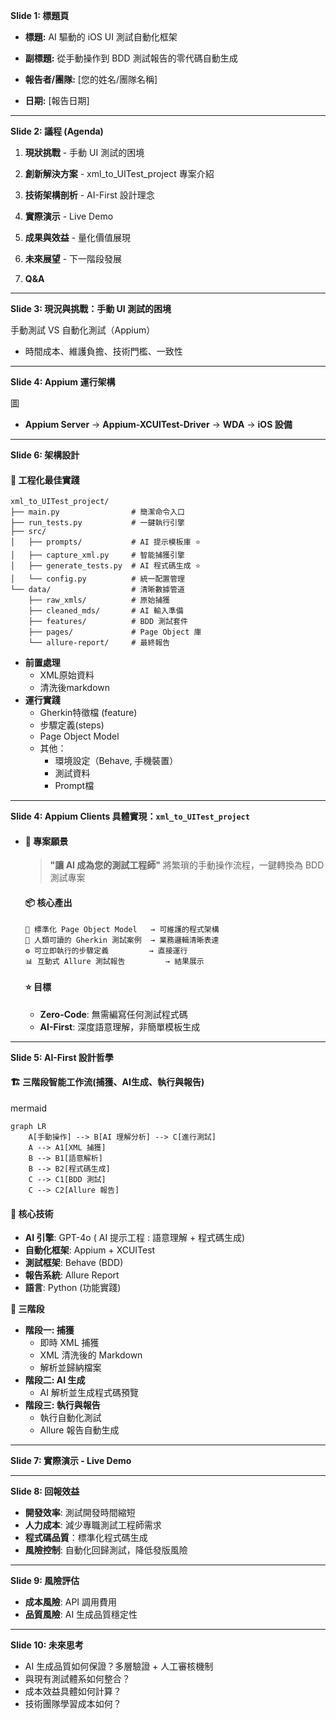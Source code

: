**Slide 1: 標題頁**

* **標題:** AI 驅動的 iOS UI 測試自動化框架

* **副標題:** 從手動操作到 BDD 測試報告的零代碼自動生成

* **報告者/團隊:** [您的姓名/團隊名稱]

* **日期:** [報告日期]

---

**Slide 2: 議程 (Agenda)**

1. **現狀挑戰** - 手動 UI 測試的困境

2. **創新解決方案** - xml_to_UITest_project 專案介紹

3. **技術架構剖析** - AI-First 設計理念

4. **實際演示** - Live Demo

5. **成果與效益** - 量化價值展現

6. **未來展望** - 下一階段發展

7. **Q&A**

---

**Slide 3: 現況與挑戰：手動 UI 測試的困境**

手動測試 VS 自動化測試（Appium）

* 時間成本、維護負擔、技術門檻、一致性

---

**Slide 4: Appium 運行架構**

圖

- **Appium Server** → **Appium-XCUITest-Driver** → **WDA** → **iOS 設備**

---

**Slide 6: 架構設計**

#### 🔧 **工程化最佳實踐**

```
xml_to_UITest_project/
├── main.py                # 簡潔命令入口
├── run_tests.py           # 一鍵執行引擎  
├── src/
│   ├── prompts/           # AI 提示模板庫 ⭐
│   ├── capture_xml.py     # 智能捕獲引擎
│   ├── generate_tests.py  # AI 程式碼生成 ⭐
│   └── config.py          # 統一配置管理
└── data/                  # 清晰數據管道
    ├── raw_xmls/          # 原始捕獲
    ├── cleaned_mds/       # AI 輸入準備
    ├── features/          # BDD 測試套件
    ├── pages/             # Page Object 庫
    └── allure-report/     # 最終報告
```

- **前置處理**
  - XML原始資料
  - 清洗後markdown
- **運行實踐**
  - Gherkin特徵檔 (feature)
  - 步驟定義(steps)
  - Page Object Model
  - 其他：
    - 環境設定（Behave, 手機裝置）
    - 測試資料
    - Prompt檔

---

**Slide 4: Appium Clients 具體實現：`xml_to_UITest_project`**

* #### 🎯 **專案願景**

  > **"讓 AI 成為您的測試工程師"**
  > 將繁瑣的手動操作流程，一鍵轉換為 BDD 測試專案

  #### 📦 **核心產出**

  ```
  🔄 標準化 Page Object Model   → 可維護的程式架構
  📝 人類可讀的 Gherkin 測試案例  → 業務邏輯清晰表達  
  ⚙️ 可立即執行的步驟定義         → 直接運行
  📊 互動式 Allure 測試報告   		→ 結果展示
  ```

  #### ⭐ **目標**

  - **Zero-Code**: 無需編寫任何測試程式碼
  - **AI-First**: 深度語意理解，非簡單模板生成

---

**Slide 5: AI-First 設計哲學**

#### 🏗️ **三階段智能工作流**(捕獲、AI生成、執行與報告)

mermaid

```mermaid
graph LR
    A[手動操作] --> B[AI 理解分析] --> C[進行測試]
    A --> A1[XML 捕獲]
    B --> B1[語意解析]
    B --> B2[程式碼生成]
    C --> C1[BDD 測試]
    C --> C2[Allure 報告]
```

#### 🧠 **核心技術**

- **AI 引擎**: GPT-4o (  AI 提示工程 : 語意理解 + 程式碼生成)
- **自動化框架**: Appium + XCUITest
- **測試框架**: Behave (BDD)
- **報告系統**: Allure Report
- **語言**: Python (功能實踐)

**🔴 三階段**

- **階段一: 捕獲**
  - 即時 XML 捕獲
  - XML 清洗後的 Markdown
  - 解析並歸納檔案 
- **階段二: AI 生成**
  - AI 解析並生成程式碼預覽
- **階段三: 執行與報告**
  - 執行自動化測試
  - Allure 報告自動生成

---

**Slide 7: 實際演示 - Live Demo**

---

**Slide 8: 回報效益**

- **開發效率**: 測試開發時間縮短
- **人力成本**: 減少專職測試工程師需求
- **程式碼品質**：標準化程式碼生成
- **風險控制**: 自動化回歸測試，降低發版風險

---

**Slide 9: 風險評估**

- **成本風險**: API 調用費用
- **品質風險**: AI 生成品質穩定性

---

**Slide 10: 未來思考**

- AI 生成品質如何保證？多層驗證 + 人工審核機制
- 與現有測試體系如何整合？
- 成本效益具體如何計算？
- 技術團隊學習成本如何？